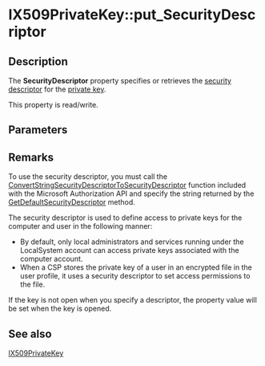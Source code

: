 # IX509PrivateKey::put_SecurityDescriptor

## Description

The **SecurityDescriptor** property specifies or retrieves the [security descriptor](https://learn.microsoft.com/windows/desktop/SecGloss/s-gly) for the [private key](https://learn.microsoft.com/windows/desktop/SecGloss/p-gly).

This property is read/write.

## Parameters

## Remarks

To use the security descriptor, you must call the [ConvertStringSecurityDescriptorToSecurityDescriptor](https://learn.microsoft.com/windows/desktop/api/sddl/nf-sddl-convertstringsecuritydescriptortosecuritydescriptora) function included with the Microsoft Authorization API and specify the string returned by the [GetDefaultSecurityDescriptor](https://learn.microsoft.com/windows/desktop/api/certenroll/nf-certenroll-icspinformation-getdefaultsecuritydescriptor) method.

The security descriptor is used to define access to private keys for the computer and user in the following manner:

* By default, only local administrators and services running under the LocalSystem account can access private keys associated with the computer account.
* When a CSP stores the private key of a user in an encrypted file in the user profile, it uses a security descriptor to set access permissions to the file.

If the key is not open when you specify a descriptor, the property value will be set when the key is opened.

## See also

[IX509PrivateKey](https://learn.microsoft.com/windows/desktop/api/certenroll/nn-certenroll-ix509privatekey)